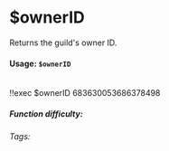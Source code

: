 # $ownerID
Returns the guild's owner ID.

#### Usage: `$ownerID`

<br/>
<discord-messages>
	<discord-message :bot="false" role-color="#ffcc9a" author="Member">
		!!exec $ownerID
	</discord-message>
	<discord-message :bot="true" role-color="#0099ff" author="Custom Command" avatar="https://media.discordapp.net/avatars/725721249652670555/781224f90c3b841ba5b40678e032f74a.webp">
		683630053686378498
	</discord-message>
</discord-messages>

##### Function difficulty: <Badge type="tip" text="Easy" vertical="middle" /> 
###### Tags: <Badge type="tip" text="Owner ID" vertical="middle" /> <Badge type="tip" text="User ID" vertical="middle" />